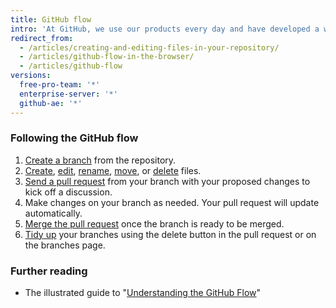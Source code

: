 ```yaml
---
title: GitHub flow
intro: 'At GitHub, we use our products every day and have developed a workflow to collaborate on projects. To make it work for teams regardless of their size or technical expertise, we made sure each step in our workflow can be completed within a web-based interface.'
redirect_from:
  - /articles/creating-and-editing-files-in-your-repository/
  - /articles/github-flow-in-the-browser/
  - /articles/github-flow
versions:
  free-pro-team: '*'
  enterprise-server: '*'
  github-ae: '*'
---
```


### Following the GitHub flow

1. [Create a branch](/articles/creating-and-deleting-branches-within-your-repository) from the repository.
2. [Create](/articles/creating-new-files), [edit](/articles/editing-files), [rename](/articles/renaming-a-file), [move](/articles/moving-a-file-to-a-new-location), or [delete](/github/managing-files-in-a-repository/deleting-files-in-a-repository) files.
3. [Send a pull request](/articles/creating-a-pull-request) from your branch with your proposed changes to kick off a discussion.
4. Make changes on your branch as needed. Your pull request will update automatically.
5. [Merge the pull request](/articles/merging-a-pull-request) once the branch is ready to be merged.
6. [Tidy up](/articles/deleting-unused-branches) your branches using the delete button in the pull request or on the branches page.

### Further reading

- The illustrated guide to "[Understanding the GitHub Flow](https://guides.github.com/introduction/flow/)"
